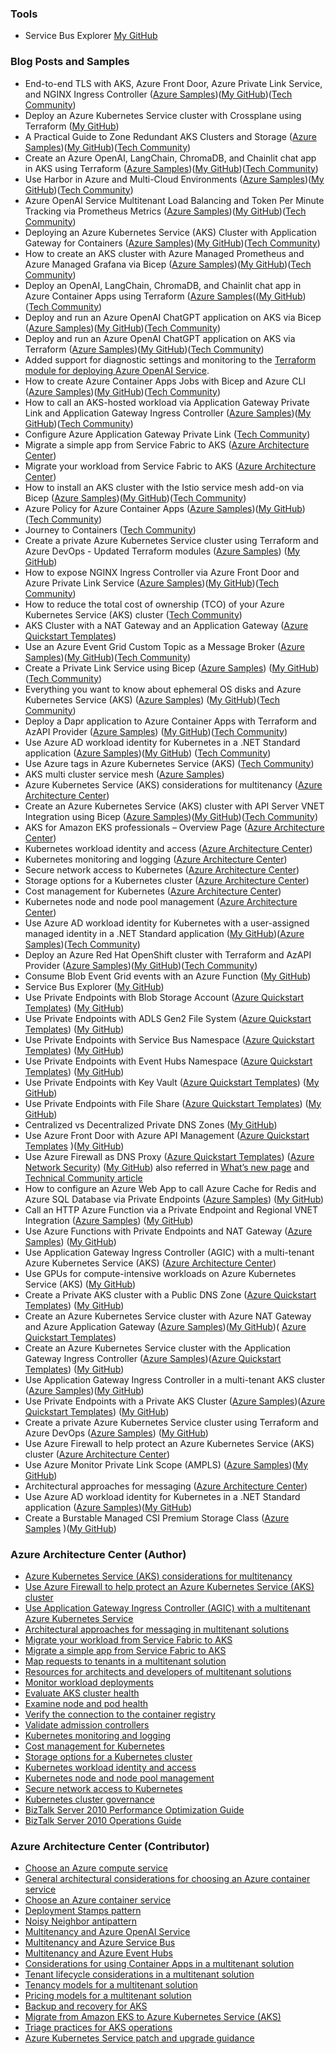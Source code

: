 ### Tools

- Service Bus Explorer [My GitHub](https://github.com/paolosalvatori/ServiceBusExplorer)

### Blog Posts and Samples

- End-to-end TLS with AKS, Azure Front Door, Azure Private Link Service, and NGINX Ingress Controller ([Azure Samples](https://github.com/Azure-Samples/aks-front-door-end-to-end-tls))([My GitHub](https://github.com/paolosalvatori/aks-front-door-end-to-end-tls))([Tech Community](https://techcommunity.microsoft.com/t5/fasttrack-for-azure/end-to-end-tls-with-aks-azure-front-door-azure-private-link/ba-p/4081775))
- Deploy an Azure Kubernetes Service cluster with Crossplane using Terraform ([My GitHub](https://github.com/paolosalvatori/aks-crossplane-terraform))
- A Practical Guide to Zone Redundant AKS Clusters and Storage ([Azure Samples](https://github.com/Azure-Samples/zone-redundant-aks-and-storage))([My GitHub](https://github.com/paolosalvatori/zone-redundant-aks-and-storage))([Tech Community](https://techcommunity.microsoft.com/t5/fasttrack-for-azure/a-practical-guide-to-zone-redundant-aks-clusters-and-storage/ba-p/4036254))
- Create an Azure OpenAI, LangChain, ChromaDB, and Chainlit chat app in AKS using Terraform ([Azure Samples](https://github.com/Azure-Samples/aks-openai-chainlit-terraform))([My GitHub](https://github.com/paolosalvatori/aks-openai-chainlit-terraform))([Tech Community](https://techcommunity.microsoft.com/t5/fasttrack-for-azure/create-an-azure-openai-langchain-chromadb-and-chainlit-chat-app/ba-p/4024070))
- Use Harbor in Azure and Multi-Cloud Environments ([Azure Samples](https://github.com/Azure-Samples/use-harbor-with-aks-and-acr))([My GitHub](https://github.com/paolosalvatori/use-harbor-with-aks-and-acr))([Tech Community](https://techcommunity.microsoft.com/t5/fasttrack-for-azure/use-harbor-in-azure-and-multi-cloud-environments/ba-p/4011443))
- Azure OpenAI Service Multitenant Load Balancing and Token Per Minute Tracking via Prometheus Metrics ([Azure Samples](https://github.com/Azure-Samples/shared-azure-openai-tpm))([My GitHub](https://github.com/paolosalvatori/shared-azure-openai-tpm))([Tech Community](https://techcommunity.microsoft.com/t5/fasttrack-for-azure/azure-openai-service-multitenant-load-balancing-and-token-per/ba-p/3980163))
- Deploying an Azure Kubernetes Service (AKS) Cluster with Application Gateway for Containers ([Azure Samples](https://github.com/Azure-Samples/aks-application-gateway-for-containers-bicep))([My GitHub](https://github.com/paolosalvatori/aks-application-gateway-for-containers-bicep))([Tech Community](https://techcommunity.microsoft.com/t5/fasttrack-for-azure/deploying-an-azure-kubernetes-service-aks-cluster-with/ba-p/3967434))
- How to create an AKS cluster with Azure Managed Prometheus and Azure Managed Grafana via Bicep ([Azure Samples](https://github.com/Azure-Samples/aks-managed-prometheus-and-grafana-bicep))([My GitHub](https://github.com/paolosalvatori/aks-managed-prometheus-and-grafana-bicep))([Tech Community](https://techcommunity.microsoft.com/t5/fasttrack-for-azure/how-to-install-an-aks-cluster-with-azure-managed-prometheus-and/ba-p/3918527))
- Deploy an OpenAI, LangChain, ChromaDB, and Chainlit chat app in Azure Container Apps using Terraform ([Azure Samples](https://github.com/Azure-Samples/container-apps-openai)(([My GitHub](https://github.com/paolosalvatori/container-apps-openai))([Tech Community](https://techcommunity.microsoft.com/t5/fasttrack-for-azure/deploy-an-openai-langchain-chromadb-and-chainlit-chat-app-in/ba-p/3885602))
- Deploy and run an Azure OpenAI ChatGPT application on AKS via Bicep ([Azure Samples](https://github.com/Azure-Samples/aks-openai))([My GitHub](https://github.com/paolosalvatori/aks-openai-bicep))([Tech Community](https://techcommunity.microsoft.com/t5/fasttrack-for-azure/deploy-and-run-a-azure-openai-chatgpt-application-on-aks-via/ba-p/3834619))
- Deploy and run an Azure OpenAI ChatGPT application on AKS via Terraform ([Azure Samples](https://github.com/Azure-Samples/aks-openai-terraform))([My GitHub](https://github.com/paolosalvatori/aks-openai-terraform))([Tech Community](https://techcommunity.microsoft.com/t5/fasttrack-for-azure/deploy-and-run-a-azure-openai-chatgpt-app-on-aks-with-terraform/ba-p/3839611#M512))
- Added support for diagnostic settings and monitoring to the [Terraform module for deploying Azure OpenAI Service](https://github.com/Azure/terraform-azurerm-openai).
- How to create Azure Container Apps Jobs with Bicep and Azure CLI ([Azure Samples](https://github.com/Azure-Samples/container-apps-jobs))([My GitHub](https://github.com/paolosalvatori/container-apps-jobs))([Tech Community](https://techcommunity.microsoft.com/t5/fasttrack-for-azure/how-to-create-azure-container-apps-jobs-with-bicep-and-azure-cli/ba-p/3863968))
- How to call an AKS-hosted workload via Application Gateway Private Link and Application Gateway Ingress Controller ([Azure Samples](https://github.com/Azure-Samples/aks-agic-private-link))([My GitHub](https://github.com/paolosalvatori/aks-agic-private-link))([Tech Community](https://techcommunity.microsoft.com/t5/fasttrack-for-azure/how-to-call-an-aks-hosted-workload-via-application-gateway/ba-p/3797617))
- Configure Azure Application Gateway Private Link ([Tech Community](https://techcommunity.microsoft.com/t5/fasttrack-for-azure/configure-azure-application-gateway-private-link/ba-p/3799926))
- Migrate a simple app from Service Fabric to AKS ([Azure Architecture Center](https://learn.microsoft.com/en-us/azure/architecture/guide/aks/migrate-app-service-fabric-azure-kubernetes-service))
- Migrate your workload from Service Fabric to AKS ([Azure Architecture Center](https://learn.microsoft.com/en-us/azure/architecture/guide/aks/service-fabric-azure-kubernetes-service))
- How to install an AKS cluster with the Istio service mesh add-on via Bicep ([Azure Samples](https://github.com/Azure-Samples/aks-istio-addon-bicep))([My GitHub](https://github.com/paolosalvatori/aks-istio-addon-bicep))([Tech Community](https://techcommunity.microsoft.com/t5/fasttrack-for-azure/how-to-install-an-aks-cluster-with-the-istio-service-mesh-add-on/ba-p/3802069#M471))
- Azure Policy for Azure Container Apps ([Azure Samples](https://github.com/Azure-Samples/aca-azure-policy))([My GitHub](https://github.com/paolosalvatori/aca-azure-policy))([Tech Community](https://techcommunity.microsoft.com/t5/fasttrack-for-azure/azure-policy-for-azure-container-apps-yes-please/ba-p/3775200))
- Journey to Containers ([Tech Community](https://techcommunity.microsoft.com/t5/fasttrack-for-azure/journey-to-containers/ba-p/3792199))
- Create a private Azure Kubernetes Service cluster using Terraform and Azure DevOps - Updated Terraform modules ([Azure Samples](https://github.com/azure-samples/private-aks-cluster-terraform-devops)) ([My GitHub](https://github.com/paolosalvatori/private-aks-cluster-terraform-devops))
- How to expose NGINX Ingress Controller via Azure Front Door and Azure Private Link Service ([Azure Samples](https://github.com/Azure-Samples/aks-front-door-private-link-service))([My GitHub](https://github.com/paolosalvatori/aks-front-door-private-link-service))([Tech Community](https://techcommunity.microsoft.com/t5/fasttrack-for-azure/how-to-expose-nginx-ingress-controller-via-azure-front-door-and/ba-p/3767535))
- How to reduce the total cost of ownership (TCO) of your Azure Kubernetes Service (AKS) cluster ([Tech Community](https://techcommunity.microsoft.com/t5/fasttrack-for-azure/how-to-reduce-the-total-cost-of-ownership-tco-of-your-azure/ba-p/3706895))
- AKS Cluster with a NAT Gateway and an Application Gateway ([Azure Quickstart Templates](https://github.com/Azure/azure-quickstart-templates/tree/master/demos/aks-nat-agic))
- Use an Azure Event Grid Custom Topic as a Message Broker ([Azure Samples](https://github.com/Azure-Samples/event-grid-to-service-bus))([My GitHub](https://github.com/paolosalvatori/event-grid-to-service-bus))([Tech Community](https://techcommunity.microsoft.com/t5/fasttrack-for-azure/use-an-azure-event-grid-custom-topic-as-a-message-broker/ba-p/3697341))
- Create a Private Link Service using Bicep ([Azure Samples](https://github.com/Azure-Samples/azure-private-link-service)) ([My GitHub](https://github.com/paolosalvatori/azure-private-link-service))([Tech Community](https://techcommunity.microsoft.com/t5/fasttrack-for-azure/create-a-private-link-service-using-bicep/ba-p/3563427#M200))
- Everything you want to know about ephemeral OS disks and Azure Kubernetes Service (AKS) ([Azure Samples](https://github.com/azure-samples/aks-ephemeral-os-disk)) ([My GitHub](https://github.com/paolosalvatori/aks-ephemeral-os-disk))([Tech Community](https://techcommunity.microsoft.com/t5/fasttrack-for-azure/everything-you-want-to-know-about-ephemeral-os-disks-and-azure/ba-p/3565605))
- Deploy a Dapr application to Azure Container Apps with Terraform and AzAPI Provider ([Azure Samples](https://github.com/Azure-Samples/container-apps-azapi-terraform)) ([My GitHub](https://github.com/paolosalvatori/container-apps-azapi-terraform))([Tech Community](https://techcommunity.microsoft.com/t5/fasttrack-for-azure/can-i-create-an-azure-container-apps-in-terraform-yes-you-can/ba-p/3570694))
- Use Azure AD workload identity for Kubernetes in a .NET Standard application ([Azure Samples](https://github.com/Azure-Samples/azure-ad-workload-identity))([My GitHub](https://github.com/paolosalvatori/azure-ad-workload-identity)) ([Tech Community](https://techcommunity.microsoft.com/t5/fasttrack-for-azure/use-azure-ad-workload-identity-for-kubernetes-in-a-net-standard/ba-p/3576218))
- Use Azure tags in Azure Kubernetes Service (AKS) ([Tech Community](https://techcommunity.microsoft.com/t5/fasttrack-for-azure/use-azure-tags-in-azure-kubernetes-service-aks/ba-p/3611583))
- AKS multi cluster service mesh ([Azure Samples](https://github.com/Azure-Samples/aks-multi-cluster-service-mesh))
- Azure Kubernetes Service (AKS) considerations for multitenancy ([Azure Architecture Center](https://learn.microsoft.com/en-us/azure/architecture/guide/multitenant/service/aks))
- Create an Azure Kubernetes Service (AKS) cluster with API Server VNET Integration using Bicep ([Azure Samples](https://github.com/Azure-Samples/aks-api-server-vnet-integration-bicep))([My GitHub](https://github.com/paolosalvatori/aks-api-server-vnet-integration-bicep))([Tech Community](https://techcommunity.microsoft.com/t5/fasttrack-for-azure/create-an-azure-kubernetes-service-aks-cluster-with-api-server/ba-p/3644002))
- AKS for Amazon EKS professionals – Overview Page ([Azure Architecture Center](https://learn.microsoft.com/en-us/azure/architecture/aws-professional/eks-to-aks/))
- Kubernetes workload identity and access ([Azure Architecture Center](https://learn.microsoft.com/en-us/azure/architecture/aws-professional/eks-to-aks/workload-identity))
- Kubernetes monitoring and logging ([Azure Architecture Center](https://learn.microsoft.com/en-us/azure/architecture/aws-professional/eks-to-aks/monitoring))
- Secure network access to Kubernetes ([Azure Architecture Center](https://learn.microsoft.com/en-us/azure/architecture/aws-professional/eks-to-aks/private-clusters))
- Storage options for a Kubernetes cluster ([Azure Architecture Center](https://learn.microsoft.com/en-us/azure/architecture/aws-professional/eks-to-aks/storage))
- Cost management for Kubernetes ([Azure Architecture Center](https://learn.microsoft.com/en-us/azure/architecture/aws-professional/eks-to-aks/cost-management))
- Kubernetes node and node pool management ([Azure Architecture Center](https://learn.microsoft.com/en-us/azure/architecture/aws-professional/eks-to-aks/node-pools))
- Use Azure AD workload identity for Kubernetes with a user-assigned managed identity in a .NET Standard application ([My GitHub](https://github.com/paolosalvatori/azure-ad-workload-identity-mi))([Azure Samples](https://github.com/Azure-Samples/azure-ad-workload-identity-mi))([Tech Community](https://techcommunity.microsoft.com/t5/fasttrack-for-azure/use-azure-ad-workload-identity-for-kubernetes-with-a-user/ba-p/3654928#M270))
- Deploy an Azure Red Hat OpenShift cluster with Terraform and AzAPI Provider ([Azure Samples](https://github.com/Azure-Samples/aro-azapi-terraform))([My GitHub](https://github.com/paolosalvatori/aro-azapi-terraform))([Tech Community](https://techcommunity.microsoft.com/t5/fasttrack-for-azure/can-i-create-an-azure-red-hat-openshift-cluster-in-terraform-yes/ba-p/3670889))
- Consume Blob Event Grid events with an Azure Function ([My GitHub](https://github.com/paolosalvatori/blob-event-grid-function-app))
- Service Bus Explorer ([My GitHub](https://github.com/paolosalvatori/ServiceBusExplorer))
- Use Private Endpoints with Blob Storage Account ([Azure Quickstart Templates](https://github.com/Azure/azure-quickstart-templates/tree/master/quickstarts/microsoft.storage/blob-storage-private-endpoint)) ([My GitHub](https://github.com/paolosalvatori/blob-private-endpoint))
- Use Private Endpoints with ADLS Gen2 File System ([Azure Quickstart Templates](https://github.com/Azure/azure-quickstart-templates/tree/master/quickstarts/microsoft.storage/blob-storage-private-endpoint)) ([My GitHub](https://github.com/paolosalvatori/blob-private-endpoint))
- Use Private Endpoints with Service Bus Namespace ([Azure Quickstart Templates](https://github.com/Azure/azure-quickstart-templates/tree/master/quickstarts/microsoft.servicebus/servicebus-private-endpoint)) ([My GitHub](https://github.com/paolosalvatori/servicebus-private-endpoint))
- Use Private Endpoints with Event Hubs Namespace ([Azure Quickstart Templates](https://github.com/Azure/azure-quickstart-templates/tree/master/quickstarts/microsoft.eventhub/eventhubs-private-endpoint)) ([My GitHub](https://github.com/paolosalvatori/event-hubs-private-endpoint))
- Use Private Endpoints with Key Vault ([Azure Quickstart Templates](https://github.com/Azure/azure-quickstart-templates/tree/master/quickstarts/microsoft.keyvault/key-vault-private-endpoint)) ([My GitHub](https://github.com/paolosalvatori/key-vault-private-endpoint))
- Use Private Endpoints with File Share ([Azure Quickstart Templates](https://github.com/Azure/azure-quickstart-templates/tree/master/quickstarts/microsoft.storage/file-share-private-endpoint)) ([My GitHub](https://github.com/paolosalvatori/file-share-private-endpoint))
- Centralized vs Decentralized Private DNS Zones ([My GitHub](https://github.com/paolosalvatori/private-endpoints-topologies))
- Use Azure Front Door with Azure API Management ([Azure Quickstart Templates](https://github.com/Azure/azure-quickstart-templates/tree/master/quickstarts/microsoft.network/front-door-api-management) )([My GitHub](https://github.com/paolosalvatori/front-door-apim))
- Use Azure Firewall as DNS Proxy ([Azure Quickstart Templates](https://github.com/Azure/azure-quickstart-templates/tree/master/quickstarts/microsoft.network/azure-firewall-dns-proxy)) ([Azure Network Security](https://github.com/Azure/Azure-Network-Security/tree/master/Azure%20Firewall/Template%20-%20Azure%20Firewall%20as%20a%20DNS%20Proxy%20in%20Hub%20and%20Spoke%20topology)) ([My GitHub](https://github.com/paolosalvatori/azure-firewall-dns-proxy-in-hub-and-spoke)) also referred in [What’s new page](https://nam06.safelinks.protection.outlook.com/?url=https%3A%2F%2Fgithub.com%2FAzure%2FAzure-Network-Security%2Fwiki%2FWhat%27s-New&data=04%7C01%7Cpaolos%40microsoft.com%7C30e27d35353a407cdc5608d90a88fe09%7C72f988bf86f141af91ab2d7cd011db47%7C1%7C0%7C637552405766178056%7CUnknown%7CTWFpbGZsb3d8eyJWIjoiMC4wLjAwMDAiLCJQIjoiV2luMzIiLCJBTiI6Ik1haWwiLCJXVCI6Mn0%3D%7C1000&sdata=%2FUffYbiAmCHbqpmWDWHyQYU%2Bsaq%2FKBqYClWbfa1pQuY%3D&reserved=0) and [Technical Community article](https://nam06.safelinks.protection.outlook.com/?url=https%3A%2F%2Ftechcommunity.microsoft.com%2Ft5%2Fazure-network-security%2Fenabling-central-visibility-for-dns-using-azure-firewall-custom%2Fba-p%2F2156331&data=04%7C01%7Cpaolos%40microsoft.com%7C30e27d35353a407cdc5608d90a88fe09%7C72f988bf86f141af91ab2d7cd011db47%7C1%7C0%7C637552405766168100%7CUnknown%7CTWFpbGZsb3d8eyJWIjoiMC4wLjAwMDAiLCJQIjoiV2luMzIiLCJBTiI6Ik1haWwiLCJXVCI6Mn0%3D%7C1000&sdata=lmaqdBtl1%2BrCAPOUDzHCTGZyS%2BnOjUG2EhgrV%2BfySeQ%3D&reserved=0)
- How to configure an Azure Web App to call Azure Cache for Redis and Azure SQL Database via Private Endpoints ([Azure Samples](https://github.com/Azure-Samples/web-app-redis-sql-db/tree/main/)) ([My GitHub](https://github.com/paolosalvatori/web-app-redis-sql-db))
- Call an HTTP Azure Function via a Private Endpoint and Regional VNET Integration ([Azure Samples](https://github.com/Azure-Samples/http-trigger-azure-function-premium-plan/tree/main/)) ([My GitHub](https://github.com/paolosalvatori/azure-functions-private-endpoint-http-trigger))
- Use Azure Functions with Private Endpoints and NAT Gateway ([Azure Samples](https://github.com/Azure-Samples/non-http-trigger-azure-functions-premium-plan/tree/main/)) ([My GitHub](https://github.com/paolosalvatori/azure-function-premium-plan))
- Use Application Gateway Ingress Controller (AGIC) with a multi-tenant Azure Kubernetes Service (AKS) ([Azure Architecture Center](https://docs.microsoft.com/en-us/azure/architecture/example-scenario/aks-agic/aks-agic))
- Use GPUs for compute-intensive workloads on Azure Kubernetes Service (AKS) ([My GitHub](https://github.com/paolosalvatori/aks-gpu))
- Create a Private AKS cluster with a Public DNS Zone ([Azure Quickstart Templates](https://github.com/Azure/azure-quickstart-templates/tree/master/demos/private-aks-cluster-with-public-dns-zone)) ([My GitHub](https://github.com/paolosalvatori/private-cluster-with-public-dns-zone))
- Create an Azure Kubernetes Service cluster with Azure NAT Gateway and Azure Application Gateway ([Azure Samples](https://github.com/Azure-Samples/aks-nat-agic))([My GitHub](https://github.com/paolosalvatori/aks-nat-agic))( [Azure Quickstart Templates](https://github.com/Azure/azure-quickstart-templates/tree/master/demos/aks-nat-agic))
- Create an Azure Kubernetes Service cluster with the Application Gateway Ingress Controller ([Azure Samples](https://github.com/Azure-Samples/aks-agic))([Azure Quickstart Templates](https://github.com/Azure/azure-quickstart-templates/tree/master/quickstarts/microsoft.network/aks-application-gateway-ingress-controller)) ([My GitHub](https://github.com/paolosalvatori/aks-agic))
- Use Application Gateway Ingress Controller in a multi-tenant AKS cluster ([Azure Samples](https://github.com/Azure-Samples/aks-multi-tenant-agic))([My GitHub](https://github.com/paolosalvatori/aks-multi-tenant-agic))
- Use Private Endpoints with a Private AKS Cluster ([Azure Samples](https://github.com/azure-samples/private-aks-cluster))([Azure Quickstart Templates](https://github.com/Azure/azure-quickstart-templates/tree/master/demos/private-aks-cluster)) ([My GitHub](https://github.com/paolosalvatori/private-aks-cluster))
- Create a private Azure Kubernetes Service cluster using Terraform and Azure DevOps ([Azure Samples](https://github.com/azure-samples/private-aks-cluster-terraform-devops)) ([My GitHub](https://github.com/paolosalvatori/private-aks-cluster-terraform-devops))
- Use Azure Firewall to help protect an Azure Kubernetes Service (AKS) cluster ([Azure Architecture Center](https://docs.microsoft.com/en-us/azure/architecture/example-scenario/aks-firewall/aks-firewallarticle))
- Use Azure Monitor Private Link Scope (AMPLS) ([Azure Samples](https://github.com/Azure-Samples/azure-monitor-private-link-scope))([My GitHub](https://github.com/paolosalvatori/azure-monitor-private-link-scope))
- Architectural approaches for messaging ([Azure Architecture Center](https://docs.microsoft.com/en-us/azure/architecture/guide/multitenant/approaches/messaging))
- Use Azure AD workload identity for Kubernetes in a .NET Standard application ([Azure Samples](https://github.com/Azure-Samples/azure-ad-workload-identity))([My GitHub](https://github.com/paolosalvatori/azure-ad-workload-identity))
- Create a Burstable Managed CSI Premium Storage Class ([Azure Samples](https://github.com/Azure-Samples/burstable-managed-csi-premium) )([My GitHub](https://github.com/paolosalvatori/burstable-managed-csi-premium))

### Azure Architecture Center (Author)

- [Azure Kubernetes Service (AKS) considerations for multitenancy](https://learn.microsoft.com/en-us/azure/architecture/guide/multitenant/service/aks)
- [Use Azure Firewall to help protect an Azure Kubernetes Service (AKS) cluster](https://learn.microsoft.com/en-us/azure/architecture/guide/aks/aks-firewall)
- [Use Application Gateway Ingress Controller (AGIC) with a multitenant Azure Kubernetes Service](https://learn.microsoft.com/en-us/azure/architecture/example-scenario/aks-agic/aks-agic)
- [Architectural approaches for messaging in multitenant solutions](https://learn.microsoft.com/en-us/azure/architecture/guide/multitenant/approaches/messaging)
- [Migrate your workload from Service Fabric to AKS](https://learn.microsoft.com/en-us/azure/architecture/guide/aks/service-fabric-azure-kubernetes-service)
- [Migrate a simple app from Service Fabric to AKS](https://learn.microsoft.com/en-us/azure/architecture/guide/aks/migrate-app-service-fabric-azure-kubernetes-service)
- [Map requests to tenants in a multitenant solution](https://learn.microsoft.com/en-us/azure/architecture/guide/multitenant/considerations/map-requests)
- [Resources for architects and developers of multitenant solutions](https://learn.microsoft.com/en-us/azure/architecture/guide/multitenant/related-resources)
- [Monitor workload deployments](https://learn.microsoft.com/en-us/azure/architecture/operator-guides/aks/aks-triage-deployment)
- [Evaluate AKS cluster health](https://learn.microsoft.com/en-us/azure/architecture/operator-guides/aks/aks-triage-cluster-health)
- [Examine node and pod health](https://learn.microsoft.com/en-us/azure/architecture/operator-guides/aks/aks-triage-node-health)
- [Verify the connection to the container registry](https://learn.microsoft.com/en-us/azure/architecture/operator-guides/aks/aks-triage-container-registry)
- [Validate admission controllers](https://learn.microsoft.com/en-us/azure/architecture/operator-guides/aks/aks-triage-controllers)
- [Kubernetes monitoring and logging](https://learn.microsoft.com/en-us/azure/architecture/aws-professional/eks-to-aks/monitoring)
- [Cost management for Kubernetes](https://learn.microsoft.com/en-us/azure/architecture/aws-professional/eks-to-aks/cost-management)
- [Storage options for a Kubernetes cluster](https://learn.microsoft.com/en-us/azure/architecture/aws-professional/eks-to-aks/storage)
- [Kubernetes workload identity and access](https://learn.microsoft.com/en-us/azure/architecture/aws-professional/eks-to-aks/workload-identity)
- [Kubernetes node and node pool management](https://learn.microsoft.com/en-us/azure/architecture/aws-professional/eks-to-aks/node-pools)
- [Secure network access to Kubernetes](https://learn.microsoft.com/en-us/azure/architecture/aws-professional/eks-to-aks/private-clusters)
- [Kubernetes cluster governance](https://learn.microsoft.com/en-us/azure/architecture/aws-professional/eks-to-aks/governance)
- [BizTalk Server 2010 Performance Optimization Guide](https://learn.microsoft.com/en-us/biztalk/technical-guides/biztalk-server-2010-performance-optimization-guide)
- [BizTalk Server 2010 Operations Guide](https://learn.microsoft.com/en-us/biztalk/technical-guides/biztalk-server-2010-operations-guide)

### Azure Architecture Center (Contributor)

- [Choose an Azure compute service](https://learn.microsoft.com/en-us/azure/architecture/guide/technology-choices/compute-decision-tree)
- [General architectural considerations for choosing an Azure container service](https://learn.microsoft.com/en-us/azure/architecture/guide/container-service-general-considerations)
- [Choose an Azure container service](https://learn.microsoft.com/en-us/azure/architecture/guide/choose-azure-container-service)
- [Deployment Stamps pattern](https://learn.microsoft.com/en-us/azure/architecture/patterns/deployment-stamp)
- [Noisy Neighbor antipattern](https://learn.microsoft.com/en-us/azure/architecture/antipatterns/noisy-neighbor/noisy-neighbor)
- [Multitenancy and Azure OpenAI Service](https://learn.microsoft.com/en-us/azure/architecture/guide/multitenant/service/openai)
- [Multitenancy and Azure Service Bus](https://learn.microsoft.com/en-us/azure/architecture/guide/multitenant/service/service-bus)
- [Multitenancy and Azure Event Hubs](https://learn.microsoft.com/en-us/azure/architecture/guide/multitenant/service/event-hubs)
- [Considerations for using Container Apps in a multitenant solution](https://learn.microsoft.com/en-us/azure/architecture/guide/multitenant/service/container-apps)
- [Tenant lifecycle considerations in a multitenant solution](https://learn.microsoft.com/en-us/azure/architecture/guide/multitenant/considerations/tenant-lifecycle)
- [Tenancy models for a multitenant solution](https://learn.microsoft.com/en-us/azure/architecture/guide/multitenant/considerations/tenancy-models)
- [Pricing models for a multitenant solution](https://learn.microsoft.com/en-us/azure/architecture/guide/multitenant/considerations/pricing-models)
- [Backup and recovery for AKS](https://learn.microsoft.com/en-us/azure/architecture/operator-guides/aks/aks-backup-and-recovery)
- [Migrate from Amazon EKS to Azure Kubernetes Service (AKS)](https://learn.microsoft.com/en-us/azure/architecture/aws-professional/eks-to-aks/migrate-eks-to-aks)
- [Triage practices for AKS operations](https://learn.microsoft.com/en-us/azure/architecture/operator-guides/aks/aks-triage-practices)
- [Azure Kubernetes Service patch and upgrade guidance](https://learn.microsoft.com/en-us/azure/architecture/operator-guides/aks/aks-upgrade-practices)
